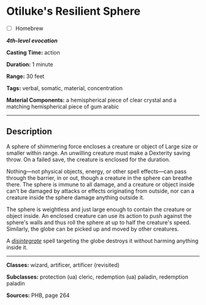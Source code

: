 # Otiluke's Resilient Sphere

- [ ] Homebrew

***4th-level evocation***

**Casting Time:** action

**Duration:** 1 minute

**Range:** 30 feet

**Tags:** verbal, somatic, material, concentration

**Material Components:** a hemispherical piece of clear crystal and a matching hemispherical piece of gum arabic

---

## Description
A sphere of shimmering force encloses a creature or object of Large size or smaller within range.
An unwilling creature must make a Dexterity saving throw.
On a failed save, the creature is enclosed for the duration.

Nothing&mdash;not physical objects, energy, or other spell effects&mdash;can pass through the barrier, in or out, though a creature in the sphere can breathe there.
The sphere is immune to all damage, and a creature or object inside can't be damaged by attacks or effects originating from outside, nor can a creature inside the sphere damage anything outside it.

The sphere is weightless and just large enough to contain the creature or object inside.
An enclosed creature can use its action to push against the sphere's walls and thus roll the sphere at up to half the creature's speed.
Similarly, the globe can be picked up and moved by other creatures.

A [*disintegrate*](./disintegrate) spell targeting the globe destroys it without harming anything inside it.

---

**Classes:** wizard, artificer, artificer (revisited)

**Subclasses:** protection (ua) cleric, redemption (ua) paladin, redemption paladin

**Sources:** PHB, page 264
